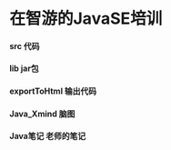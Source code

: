 # 在智游的JavaSE培训

 #### src 代码
 
 #### lib jar包
 
 #### exportToHtml 输出代码
 
 #### Java_Xmind 脑图
 
 #### Java笔记 老师的笔记